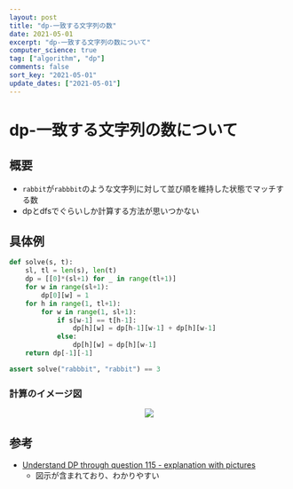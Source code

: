 ```yaml
---
layout: post
title: "dp-一致する文字列の数"
date: 2021-05-01
excerpt: "dp-一致する文字列の数について"
computer_science: true
tag: ["algorithm", "dp"]
comments: false
sort_key: "2021-05-01"
update_dates: ["2021-05-01"]
---
```


# dp-一致する文字列の数について

## 概要
 - `rabbit`が`rabbbit`のような文字列に対して並び順を維持した状態でマッチする数
 - dpとdfsでぐらいしか計算する方法が思いつかない

## 具体例

```python
def solve(s, t):
    sl, tl = len(s), len(t)
    dp = [[0]*(sl+1) for _ in range(tl+1)]
    for w in range(sl+1):
        dp[0][w] = 1
    for h in range(1, tl+1):
        for w in range(1, sl+1):
            if s[w-1] == t[h-1]:
                dp[h][w] = dp[h-1][w-1] + dp[h][w-1]
            else:
                dp[h][w] = dp[h][w-1]
    return dp[-1][-1]

assert solve("rabbbit", "rabbit") == 3
```

### 計算のイメージ図

<div align="center">
  <img src="https://user-images.githubusercontent.com/4949982/178890307-b4d77e27-6ba4-4c59-a415-e4fffc1e6442.png">
</div>

## 参考
 - [Understand DP through question 115 - explanation with pictures](https://leetcode.com/problems/distinct-subsequences/discuss/572192/Understand-DP-through-question-115-explanation-with-pictures)
   - 図示が含まれており、わかりやすい
